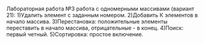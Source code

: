 Лабораторная работа №3 работа с одномерными массивами (вариант 21):
1)Удалить элемент с заданным номером.
2)Добавить К элементов в начало массива.
3)Перестановка: положительные элементы переставить в начало массива, отрицательные - в конец. 
4)Поиск: первый четный.
5)Сортировка: простое включение.
